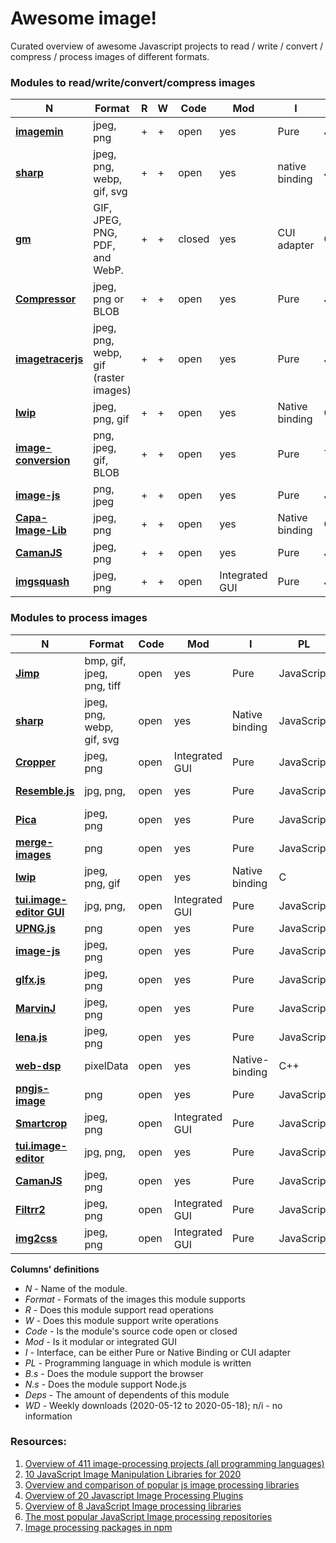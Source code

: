 # Awesome image!

Curated overview of awesome Javascript projects to read / write / convert / compress / process images of different formats.

### Modules to read/write/convert/compress images

| **N** | **Format** | **R** | **W** | **Code** | **Mod** | **I** | **PL** | **B.s** | **N.s** | **Deps**| **WD**|
| --- | --- | --- | --- | --- | --- | --- | -- | --- | --- | --- | --- |
| [**imagemin**](https://github.com/imagemin/imagemin) | jpeg, png | + | + | open | yes | Pure | JavaScript | + | + | 682 |980 577 |
| [**sharp**](https://github.com/lovell/sharp)| jpeg, png, webp, gif, svg | + | + | open | yes | native binding | JavaScript | - | + | 1425 | 860 852 |
| [**gm**](https://github.com/aheckmann/gm) | GIF, JPEG, PNG, PDF, and WebP. | + | + | closed | yes | CUI adapter | C | - | + | 1122 | 166 220 |
| [**Compressor**](https://github.com/fengyuanchen/compressorjs) | jpeg, png or BLOB | + | + | open | yes | Pure | JavaScript | + | - | 21 | 17 761 |
| [**imagetracerjs**](https://github.com/jankovicsandras/imagetracerjs) | jpeg, png, webp, gif (raster images) | + | + | open | yes | Pure | JavaScript | + | + | 5 | 3 000 |
| [**lwip**](https://github.com/EyalAr/lwip) | jpeg, png, gif | + | + | open | yes | Native binding | C | - | + | 79 | 1 393 |
| [**image-conversion**](https://github.com/WangYuLue/image-conversion) | png, jpeg, gif, BLOB | + | + | open | yes | Pure | TypeScript | + | + | 2 | 972 |
| [**image-js**](https://github.com/image-js/image-js) | png, jpeg | + | + | open | yes | Pure | JavaScript | + | + |19 | 944 |
| [**Capa-Image-Lib**](https://gitlab.com/Capa_Album/capa_image_lib#README) | jpeg, png | + | + | open | yes | Native binding | С++ | - | + | 0 | 1 |
| [**CamanJS**](https://github.com/meltingice/CamanJS/) | jpeg, png | + | + | open | yes | Pure | JavaScript | + | + | 5 | n/i |
| [**imgsquash**](https://github.com/eashish93/imgsquash) | jpeg, png | + | + | open | Integrated GUI | Pure | JavaScript | + | + | - | n/i |

### Modules to process images

| **N** | **Format** | **Code** | **Mod** | **I** | **PL** | **B.s** | **N.s** | **Deps**|**WD**|
| --- | --- | --- | --- | --- | --- | --- | --- | --- | --- |
| [**Jimp**](https://github.com/oliver-moran/jimp/tree/master/packages/jimp)| bmp, gif, jpeg, png, tiff| open | yes | Pure | JavaScript | + | + | 1075| 1 101 779 |
| [**sharp**](https://github.com/lovell/sharp)| jpeg, png, webp, gif, svg | open | yes | Native binding | JavaScript | - | + | 1425| 860 852 |
| [**Cropper**](https://github.com/fengyuanchen/cropperjs) | jpeg, png | open | Integrated GUI | Pure | JavaScript | + | - | 276 | 257 160 |
| [**Resemble.js**](https://github.com/rsmbl/Resemble.js) | jpg, png, | open | yes | Pure | JavaScript | + | + | 50 | 34 247 |
| [**Pica**](https://github.com/nodeca/pica) | jpeg, png | open | yes | Pure | JavaScript | + | + | 47 | 17 673 |
| [**merge-images**](https://github.com/lukechilds/merge-images) | png | open | yes | Pure | JavaScript | + | + | 11 | 8 104 |
| [**lwip**](https://github.com/EyalAr/lwip) | jpeg, png, gif | open | yes | Native binding | C | - | + | 79 | 1 393 |
| [**tui.image-editor GUI**](https://github.com/nhn/toast-ui.react-image-editor) | jpg, png, | open | Integrated GUI | Pure | JavaScript | + | + | 2 | 1 164 |
| [**UPNG.js**](https://github.com/photopea/UPNG.js) | png | open | yes | Pure | JavaScript | + | + | 1 | 960 |
| [**image-js**](https://github.com/image-js/image-js) | jpeg, png | open | yes | Pure | JavaScript | + | + | 19 | 944 |
| [**glfx.js**](https://github.com/evanw/glfx.js)| jpeg, png | open | yes | Pure | JavaScript | modern | - | 5 | 766 |
| [**MarvinJ**](https://github.com/gabrielarchanjo/marvinj) | jpeg, png | open | yes | Pure | JavaScript | + | + | 0 | 8 |
| [**lena.js**](https://github.com/davidsonfellipe/lena.js) | jpeg, png | open | yes | Pure | JavaScript | + | - | 0 | 3 |
| [**web-dsp**](https://github.com/shamadee/web-dsp) | pixelData | open | yes | Native-binding | C++ | + | - | 0 | 1 |
| [**pngjs-image**](https://github.com/YahooArchive/pngjs-image) | png | open | yes | Pure | JavaScript |-| + | 27 | n/i |
| [**Smartcrop**](https://github.com/jwagner/smartcrop.js) | jpeg, png | open | Integrated GUI | Pure | JavaScript | + | +| 19 | n/i |
| [**tui.image-editor**](https://github.com/nhn/tui.image-editor) | jpg, png, | open | yes | Pure | JavaScript | + | + | 15 | n/i |
| [**CamanJS**](https://github.com/meltingice/CamanJS/) | jpeg, png | open | yes | Pure | JavaScript | + | + | 5 | n/i |
| [**Filtrr2**](https://github.com/alexmic/filtrr/tree/master/filtrr2)| jpeg, png | open | Integrated GUI| Pure | JavaScript | + | - | - | n/i |
| [**img2css**](https://github.com/javierbyte/img2css)| jpeg, png | open | Integrated GUI | Pure | JavaScript | + | - | - | n/i |

**Columns' definitions**
* *N* - Name of the module.
* *Format* - Formats of the images this module supports
* *R* - Does this module support read operations 
* *W* - Does this module support write operations
* *Code* - Is the module's source code open or closed
* *Mod* - Is it modular or integrated GUI 
* *I* - Interface, can be either Pure or Native Binding or CUI adapter 
* *PL* - Programming language in which module is written
* *B.s* - Does the module support the browser 
* *N.s* - Does the module support Node.js
* *Deps* - The amount of dependents of this module
* *WD* - Weekly downloads (2020-05-12 to 2020-05-18); n/i - no information

### Resources:

1. [Overview of 411 image-processing projects (all programming languages)](https://awesomeopensource.com/projects/image-processing)
2. [10 JavaScript Image Manipulation Libraries for 2020](https://blog.bitsrc.io/image-manipulation-libraries-for-javascript-187fde1ad5af)
3. [Overview and comparison of popular js image processing libraries](https://webkid.io/blog/image-processing-in-javascript/)
4. [Overview of 20 Javascript Image Processing Plugins](https://bashooka.com/coding/best-of-20-javascript-image-processing-plugins/)
5. [Overview of 8 JavaScript Image processing libraries](https://tangiblejs.com/libraries/image-processing)
6. [The most popular JavaScript Image processing repositories](https://bestofjs.org/projects?tags=image)
7. [Image processing packages in npm](https://www.npmjs.com/search?q=image-processing)
